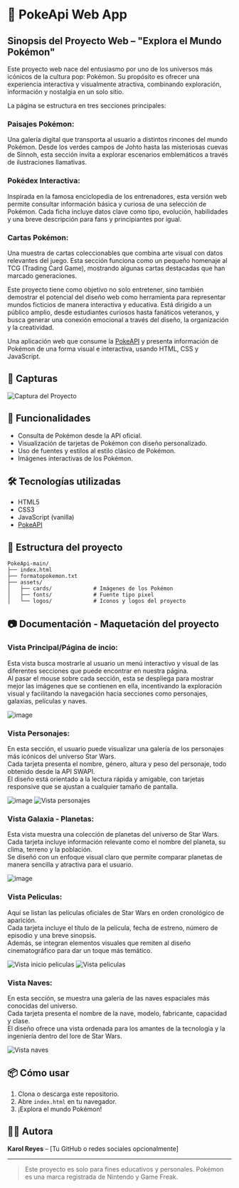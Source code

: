 # 🧩 PokeApi Web App
## Sinopsis del Proyecto Web – "Explora el Mundo Pokémon"

Este proyecto web nace del entusiasmo por uno de los universos más icónicos de la cultura pop: Pokémon. Su propósito es ofrecer una experiencia interactiva y visualmente atractiva, combinando exploración, información y nostalgia en un solo sitio.

La página se estructura en tres secciones principales:

### Paisajes Pokémon: 
Una galería digital que transporta al usuario a distintos rincones del mundo Pokémon. Desde los verdes campos de Johto hasta las misteriosas cuevas de Sinnoh, esta sección invita a explorar escenarios emblemáticos a través de ilustraciones llamativas.

### Pokédex Interactiva: 
Inspirada en la famosa enciclopedia de los entrenadores, esta versión web permite consultar información básica y curiosa de una selección de Pokémon. Cada ficha incluye datos clave como tipo, evolución, habilidades y una breve descripción para fans y principiantes por igual.

### Cartas Pokémon: 
Una muestra de cartas coleccionables que combina arte visual con datos relevantes del juego. Esta sección funciona como un pequeño homenaje al TCG (Trading Card Game), mostrando algunas cartas destacadas que han marcado generaciones.

Este proyecto tiene como objetivo no solo entretener, sino también demostrar el potencial del diseño web como herramienta para representar mundos ficticios de manera interactiva y educativa. Está dirigido a un público amplio, desde estudiantes curiosos hasta fanáticos veteranos, y busca generar una conexión emocional a través del diseño, la organización y la creatividad.

Una aplicación web que consume la [PokeAPI](https://pokeapi.co/) y presenta información de Pokémon de una forma visual e interactiva, usando HTML, CSS y JavaScript.

## 📸 Capturas

![Captura del Proyecto](assets/logos/Pokemon-Yellow-Logo-PNG-Pic-Background.png)

## 🚀 Funcionalidades

- Consulta de Pokémon desde la API oficial.
- Visualización de tarjetas de Pokémon con diseño personalizado.
- Uso de fuentes y estilos al estilo clásico de Pokémon.
- Imágenes interactivas de los Pokémon.

## 🛠️ Tecnologías utilizadas

- HTML5
- CSS3
- JavaScript (vanilla)
- [PokeAPI](https://pokeapi.co/)

## 📁 Estructura del proyecto

```
PokeApi-main/
├── index.html
├── formatopokemon.txt
├── assets/
│   ├── cards/             # Imágenes de los Pokémon
│   ├── fonts/             # Fuente tipo pixel
│   └── logos/             # Iconos y logos del proyecto
```

## 📷 Documentación - Maquetación del proyecto

### Vista Principal/Página de incio:

Esta vista busca mostrarle al usuario un menú interactivo y visual de las diferentes secciones que puede encontrar en nuestra página.  
Al pasar el mouse sobre cada sección, esta se despliega para mostrar mejor las imágenes que se contienen en ella, incentivando la exploración visual y facilitando la navegación hacia secciones como personajes, galaxias, películas y naves.

![image](https://github.com/user-attachments/assets/39d14846-4f31-49c7-af20-664dc18f9842)


### Vista Personajes:

En esta sección, el usuario puede visualizar una galería de los personajes más icónicos del universo Star Wars.  
Cada tarjeta presenta el nombre, género, altura y peso del personaje, todo obtenido desde la API SWAPI.  
El diseño está orientado a la lectura rápida y amigable, con tarjetas responsive que se ajustan a cualquier tamaño de pantalla.


![image](https://github.com/user-attachments/assets/0abc483f-71e9-4ff8-b78d-bc7d1461e690)
![Vista personajes](/ReadmeFiles/vista-personajes.png)

### Vista Galaxia - Planetas:

Esta vista muestra una colección de planetas del universo de Star Wars.  
Cada tarjeta incluye información relevante como el nombre del planeta, su clima, terreno y la población.  
Se diseñó con un enfoque visual claro que permite comparar planetas de manera sencilla y atractiva para el usuario.

![image](https://github.com/user-attachments/assets/969ad2ab-11c7-49fa-9124-bf041fe782f4)


### Vista Peliculas:

Aquí se listan las películas oficiales de Star Wars en orden cronológico de aparición.  
Cada tarjeta incluye el título de la película, fecha de estreno, número de episodio y una breve sinopsis.  
Además, se integran elementos visuales que remiten al diseño cinematográfico para dar un toque más temático.

![Vista inicio peliculas](/ReadmeFiles/vista-inicio-peliculas.png)
![Vista peliculas](/ReadmeFiles/vista-peliculas.png)

### Vista Naves:

En esta sección, se muestra una galería de las naves espaciales más conocidas del universo.  
Cada tarjeta presenta el nombre de la nave, modelo, fabricante, capacidad y clase.  
El diseño ofrece una vista ordenada para los amantes de la tecnología y la ingeniería dentro del lore de Star Wars.

![Vista naves](/ReadmeFiles/vista-naves.png)


## 📦 Cómo usar

1. Clona o descarga este repositorio.
2. Abre `index.html` en tu navegador.
3. ¡Explora el mundo Pokémon!

## 🧙‍♀️ Autora

**Karol Reyes** – [Tu GitHub o redes sociales opcionalmente]

---

> Este proyecto es solo para fines educativos y personales. Pokémon es una marca registrada de Nintendo y Game Freak.
